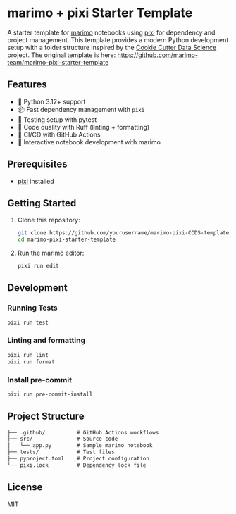 # marimo + pixi Starter Template

A starter template for [marimo](https://marimo.io) notebooks using [pixi](https://github.com/prefix-dev/pixi) for dependency and project management. This template provides a modern Python development setup with a folder structure inspired by the [Cookie Cutter Data Science](https://cookiecutter-data-science.drivendata.org) project. The original template is here: https://github.com/marimo-team/marimo-pixi-starter-template

## Features

- 🚀 Python 3.12+ support
- 📦 Fast dependency management with `pixi`
- 🧪 Testing setup with pytest
- 🎯 Code quality with Ruff (linting + formatting)
- 👷 CI/CD with GitHub Actions
- 📓 Interactive notebook development with marimo

## Prerequisites

- [pixi](https://github.com/prefix-dev/pixi) installed

## Getting Started

1. Clone this repository:

   ```bash
   git clone https://github.com/yourusername/marimo-pixi-CCDS-template
   cd marimo-pixi-starter-template
   ```

2. Run the marimo editor:

   ```bash
   pixi run edit
   ```

## Development

### Running Tests

```bash
pixi run test
```

### Linting and formatting

```bash
pixi run lint
pixi run format
```

### Install pre-commit

```bash
pixi run pre-commit-install
```

## Project Structure

```markdown
├── .github/          # GitHub Actions workflows
├── src/              # Source code
│   └── app.py        # Sample marimo notebook
├── tests/            # Test files
├── pyproject.toml    # Project configuration
└── pixi.lock         # Dependency lock file
```

## License

MIT
